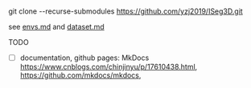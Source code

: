 #

git clone --recurse-submodules https://github.com/yzj2019/ISeg3D.git

see [envs.md](./docs/envs.md) and [dataset.md](./docs/dataset.md)

TODO
- [ ] documentation, github pages: MkDocs https://www.cnblogs.com/chinjinyu/p/17610438.html, https://github.com/mkdocs/mkdocs, 